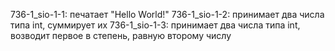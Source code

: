  736-1_sio-1-1: печатает "Hello World!" 
 736-1_sio-1-2: принимает два числа типа int, суммирует их
 736-1_sio-1-3: принимает два числа типа int, возводит первое в степень, равную второму числу
